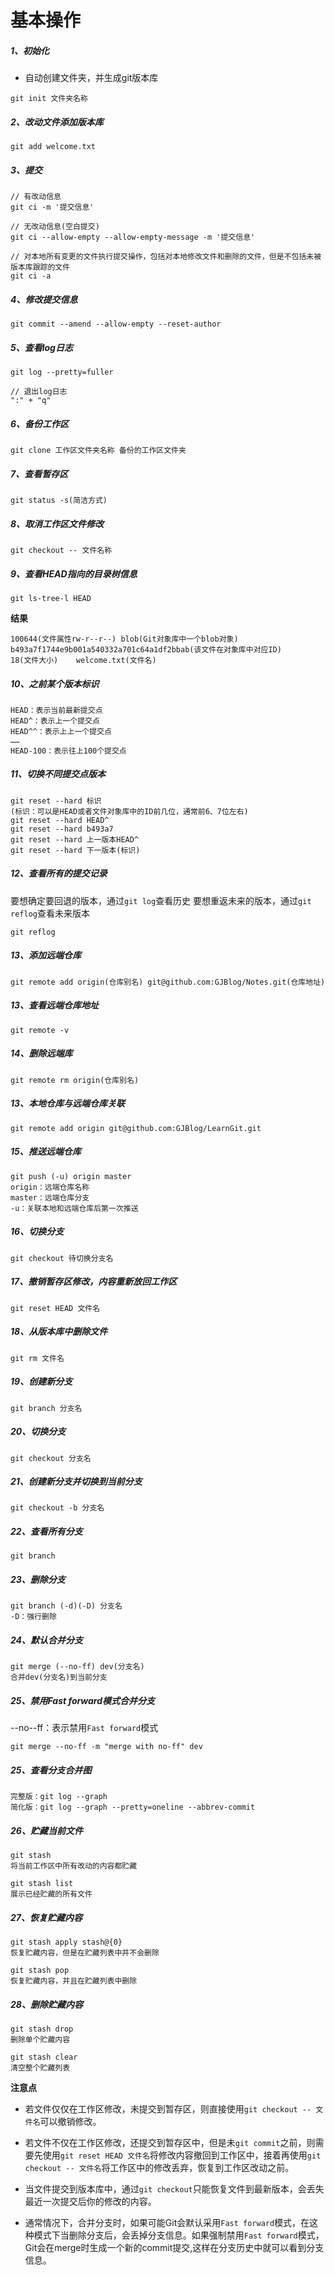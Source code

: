 # 基本操作

##### 1、初始化

* 自动创建文件夹，并生成git版本库

```shell
git init 文件夹名称
```

##### 2、改动文件添加版本库

```shell
git add welcome.txt
```

##### 3、提交

```shell
// 有改动信息
git ci -m '提交信息'

// 无改动信息(空白提交)
git ci --allow-empty --allow-empty-message -m '提交信息'

// 对本地所有变更的文件执行提交操作，包括对本地修改文件和删除的文件，但是不包括未被版本库跟踪的文件
git ci -a
```

##### 4、修改提交信息

```shell
git commit --amend --allow-empty --reset-author
```

##### 5、查看log日志

```shell
git log --pretty=fuller

// 退出log日志
":" + "q"
```

##### 6、备份工作区

```shell
git clone 工作区文件夹名称 备份的工作区文件夹
```

##### 7、查看暂存区

```shell
git status -s(简洁方式)
```

##### 8、取消工作区文件修改

```shell
git checkout -- 文件名称
```

##### 9、查看HEAD指向的目录树信息

```shell
git ls-tree-l HEAD
```
**结果**

```shell
100644(文件属性rw-r--r--) blob(Git对象库中一个blob对象) b493a7f1744e9b001a540332a701c64a1df2bbab(该文件在对象库中对应ID)      18(文件大小)	welcome.txt(文件名)
```

##### 10、之前某个版本标识

```shell
HEAD：表示当前最新提交点
HEAD^：表示上一个提交点
HEAD^^：表示上上一个提交点
……
HEAD-100：表示往上100个提交点
```

##### 11、切换不同提交点版本

```shell
git reset --hard 标识
(标识：可以是HEAD或者文件对象库中的ID前几位，通常前6、7位左右)
git reset --hard HEAD^
git reset --hard b493a7
git reset --hard 上一版本HEAD^
git reset --hard 下一版本(标识)
```

##### 12、查看所有的提交记录

要想确定要回退的版本，通过```git log```查看历史
要想重返未来的版本，通过```git reflog```查看未来版本

```shell
git reflog
```

##### 13、添加远端仓库

```shell
git remote add origin(仓库别名) git@github.com:GJBlog/Notes.git(仓库地址)
```

##### 13、查看远端仓库地址

```shell
git remote -v
```

##### 14、删除远端库

```shell
git remote rm origin(仓库别名)
```

##### 13、本地仓库与远端仓库关联

```shell
git remote add origin git@github.com:GJBlog/LearnGit.git
```

##### 15、推送远端仓库

```shell
git push (-u) origin master
origin：远端仓库名称
master：远端仓库分支
-u：关联本地和远端仓库后第一次推送
```

##### 16、切换分支

```shell
git checkout 待切换分支名
```

##### 17、撤销暂存区修改，内容重新放回工作区

```shell
git reset HEAD 文件名
```

##### 18、从版本库中删除文件

```shell
git rm 文件名
```

##### 19、创建新分支

```shell
git branch 分支名
```

##### 20、切换分支

```shell
git checkout 分支名
```

##### 21、创建新分支并切换到当前分支

```shell
git checkout -b 分支名
```

##### 22、查看所有分支

```shell
git branch
```

##### 23、删除分支

```shell
git branch (-d)(-D) 分支名
-D：强行删除
```

##### 24、默认合并分支

```shell
git merge (--no-ff) dev(分支名)
合并dev(分支名)到当前分支
```

##### 25、禁用Fast forward模式合并分支

--no--ff：表示禁用```Fast forward```模式

```shell
git merge --no-ff -m "merge with no-ff" dev
```

##### 25、查看分支合并图

```shell
完整版：git log --graph
简化版：git log --graph --pretty=oneline --abbrev-commit
```

##### 26、贮藏当前文件

```shell
git stash
将当前工作区中所有改动的内容都贮藏

git stash list
展示已经贮藏的所有文件
```

##### 27、恢复贮藏内容

```shell
git stash apply stash@{0}
恢复贮藏内容，但是在贮藏列表中并不会删除

git stash pop
恢复贮藏内容，并且在贮藏列表中删除
```

##### 28、删除贮藏内容

```shell
git stash drop
删除单个贮藏内容

git stash clear
清空整个贮藏列表
```


**注意点**

* 若文件仅仅在工作区修改，未提交到暂存区，则直接使用```git checkout -- 文件名```可以撤销修改。

* 若文件不仅在工作区修改，还提交到暂存区中，但是未```git commit```之前，则需要先使用```git reset HEAD 文件名```将修改内容撤回到工作区中，接着再使用```git checkout -- 文件名```将工作区中的修改丢弃，恢复到工作区改动之前。

* 当文件提交到版本库中，通过```git checkout```只能恢复文件到最新版本，会丢失最近一次提交后你的修改的内容。

* 通常情况下，合并分支时，如果可能Git会默认采用```Fast forward```模式，在这种模式下当删除分支后，会丢掉分支信息。如果强制禁用```Fast forward```模式，Git会在merge时生成一个新的commit提交,这样在分支历史中就可以看到分支信息。



